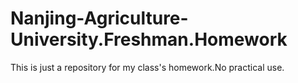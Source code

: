 # Nanjing-Agriculture-University.Freshman.Homework
This is just a repository for my class's homework.No practical use.
